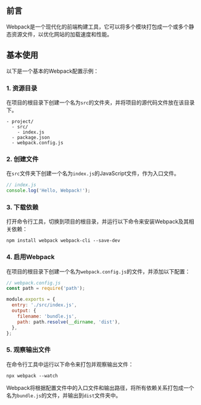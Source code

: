 
## 前言

Webpack是一个现代化的前端构建工具，它可以将多个模块打包成一个或多个静态资源文件，以优化网站的加载速度和性能。

## 基本使用

以下是一个基本的Webpack配置示例：

### 1. 资源目录

在项目的根目录下创建一个名为`src`的文件夹，并将项目的源代码文件放在该目录下。

```
- project/
  - src/
    - index.js
  - package.json
  - webpack.config.js
```

### 2. 创建文件

在`src`文件夹下创建一个名为`index.js`的JavaScript文件，作为入口文件。

```javascript
// index.js
console.log('Hello, Webpack!');
```

### 3. 下载依赖

打开命令行工具，切换到项目的根目录，并运行以下命令来安装Webpack及其相关依赖：

```
npm install webpack webpack-cli --save-dev
```

### 4. 启用Webpack

在项目的根目录下创建一个名为`webpack.config.js`的文件，并添加以下配置：

```javascript
// webpack.config.js
const path = require('path');

module.exports = {
  entry: './src/index.js',
  output: {
    filename: 'bundle.js',
    path: path.resolve(__dirname, 'dist'),
  },
};
```

### 5. 观察输出文件

在命令行工具中运行以下命令来打包并观察输出文件：

```
npx webpack --watch
```

Webpack将根据配置文件中的入口文件和输出路径，将所有依赖关系打包成一个名为`bundle.js`的文件，并输出到`dist`文件夹中。
